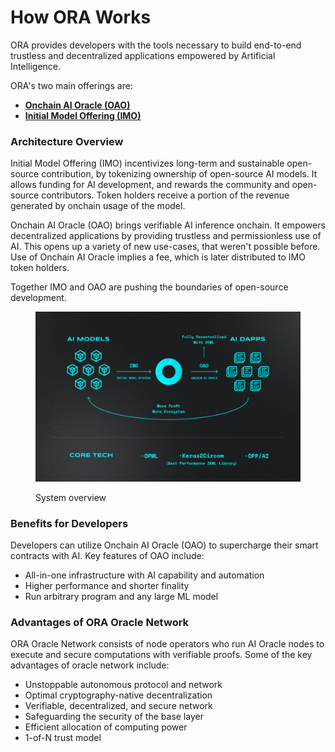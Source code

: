 # How ORA Works

ORA provides developers with the tools necessary to build end-to-end trustless and decentralized applications empowered by Artificial Intelligence.

ORA's two main offerings are:

* [**Onchain AI Oracle (OAO)**](../oao-onchain-ai-oracle/introduction/)
* [**Initial Model Offering (IMO)**](../imo/introduction.md)

### Architecture Overview

Initial Model Offering (IMO) incentivizes long-term and sustainable open-source contribution, by tokenizing ownership of open-source AI models. It allows funding for AI development, and rewards the community and open-source contributors. Token holders receive a portion of the revenue generated by onchain usage of the model.

Onchain AI Oracle (OAO) brings verifiable AI inference onchain. It empowers decentralized applications by providing trustless and permissionless use of AI. This opens up a variety of new use-cases, that weren't possible before. Use of Onchain AI Oracle implies a fee, which is later distributed to IMO token holders.

Together IMO and OAO are pushing the boundaries of open-source development.

<figure><img src="../.gitbook/assets/Frame 4666 (1).png" alt=""><figcaption><p>System overview</p></figcaption></figure>

### Benefits for Developers

Developers can utilize Onchain AI Oracle (OAO) to supercharge their smart contracts with AI. Key features of OAO include:

* All-in-one infrastructure with AI capability and automation
* Higher performance and shorter finality
* Run arbitrary program and any large ML model

### Advantages of ORA Oracle Network

ORA Oracle Network consists of node operators who run AI Oracle nodes to execute and secure computations with verifiable proofs. Some of the key advantages of oracle network include:

* Unstoppable autonomous protocol and network
* Optimal cryptography-native decentralization
* Verifiable, decentralized, and secure network
* Safeguarding the security of the base layer
* Efficient allocation of computing power
* 1-of-N trust model
